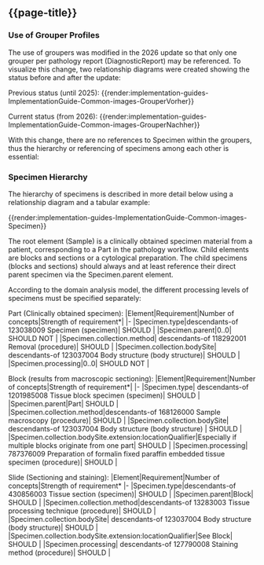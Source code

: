 ## {{page-title}}

### Use of Grouper Profiles
The use of groupers was modified in the 2026 update so that only one grouper per pathology report (DiagnosticReport) may be referenced. To visualize this change, two relationship diagrams were created showing the status before and after the update:

Previous status (until 2025):
{{render:implementation-guides-ImplementationGuide-Common-images-GrouperVorher}}


Current status (from 2026):
{{render:implementation-guides-ImplementationGuide-Common-images-GrouperNachher}}

With this change, there are no references to Specimen within the groupers, thus the hierarchy or referencing of specimens among each other is essential:

### Specimen Hierarchy
The hierarchy of specimens is described in more detail below using a relationship diagram and a tabular example:

{{render:implementation-guides-ImplementationGuide-Common-images-Specimen}}

The root element (Sample) is a clinically obtained specimen material from a patient, corresponding to a Part in the pathology workflow. Child elements are blocks and sections or a cytological preparation. The child specimens (blocks and sections) should always and at least reference their direct parent specimen via the Specimen.parent element.

According to the domain analysis model, the different processing levels of specimens must be specified separately:

Part (Clinically obtained specimen):
|Element|Requirement|Number of concepts|Strength of requirement*|
|-
|Specimen.type|descendants-of 123038009 Specimen (specimen)| SHOULD |
|Specimen.parent|0..0| SHOULD NOT |
|Specimen.collection.method| descendants-of 118292001 Removal (procedure)| SHOULD |
|Specimen.collection.bodySite| descendants-of 123037004 Body structure (body structure)| SHOULD |
|Specimen.processing|0..0| SHOULD NOT |

Block (results from macroscopic sectioning):
|Element|Requirement|Number of concepts|Strength of requirement*|
|-
|Specimen.type| descendants-of 1201985008 Tissue block specimen (specimen)| SHOULD |
|Specimen.parent|Part| SHOULD |
|Specimen.collection.method|descendants-of 168126000 Sample macroscopy (procedure)| SHOULD |
|Specimen.collection.bodySite| descendants-of 123037004 Body structure (body structure) | SHOULD |
|Specimen.collection.bodySite.extension:locationQualifier|Especially if multiple blocks originate from one part| SHOULD |
|Specimen.processing| 787376009 Preparation of formalin fixed paraffin embedded tissue specimen (procedure)| SHOULD |


Slide (Sectioning and staining):
|Element|Requirement|Number of concepts|Strength of requirement*
|-
|Specimen.type|descendants-of 430856003 Tissue section (specimen)| SHOULD |
|Specimen.parent|Block| SHOULD |
|Specimen.collection.method|descendants-of 13283003 Tissue processing technique (procedure)| SHOULD |
|Specimen.collection.bodySite| descendants-of 123037004 Body structure (body structure)| SHOULD |
|Specimen.collection.bodySite.extension:locationQualifier|See Block| SHOULD |
|Specimen.processing| descendants-of 127790008 Staining method (procedure)| SHOULD |
